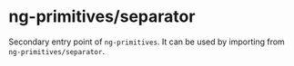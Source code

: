 # ng-primitives/separator

Secondary entry point of `ng-primitives`. It can be used by importing from `ng-primitives/separator`.
